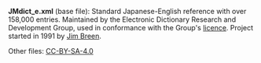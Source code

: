 **JMdict_e.xml** (base file): Standard Japanese-English reference with over 158,000 entries. Maintained by the Electronic Dictionary Research and Development Group, used in conformance with the Group's [licence](http://www.edrdg.org/edrdg/licence.html). Project started in 1991 by [Jim Breen](http://www.csse.monash.edu.au/~jwb/).

Other files: [CC-BY-SA-4.0](http://creativecommons.org/licenses/by-sa/4.0/)
